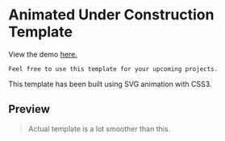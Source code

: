 # Animated Under Construction Template

View the demo [here.](https://amanmathur.in/)
``` 
Feel free to use this template for your upcoming projects.
```
This template has been built using SVG animation with CSS3.

## Preview

> Actual template is a lot smoother than this.  

<br/>
